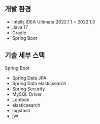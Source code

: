 ## 개발 환경

* Intellij IDEA Ultimate 2022.1.1 ~ 2022.1.3
* Java 17
* Gradle 
* Spring Boot

## 기술 세부 스택

Spring Boot

* Spring Data JPA
* Spring Data elasticsearch
* Spring Security
* MySQL Driver
* Lombok
* elasticsearch
* logstash
* jwt 
